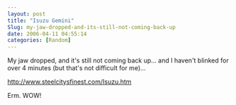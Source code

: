 ```yaml
---
layout: post
title: "Isuzu Gemini"
Slug: my-jaw-dropped-and-its-still-not-coming-back-up
date: 2006-04-11 04:55:14
categories: [Random]
---
```

My jaw dropped, and it's still not coming back up... and I haven't blinked for over 4 minutes (but that's not difficult for me)...

<http://www.steelcitysfinest.com/Isuzu.htm>

Erm. WOW!
